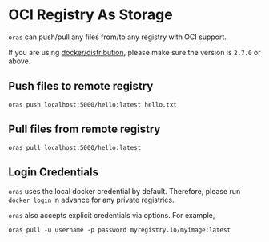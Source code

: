 # OCI Registry As Storage
`oras` can push/pull any files from/to any registry with OCI support.

If you are using [docker/distribution](https://github.com/docker/distribution), please make sure the version is `2.7.0` or above.

## Push files to remote registry
```
oras push localhost:5000/hello:latest hello.txt
```

## Pull files from remote registry
```
oras pull localhost:5000/hello:latest
```

## Login Credentials
`oras` uses the local docker credential by default. Therefore, please run `docker login` in advance for any private registries.

`oras` also accepts explicit credentials via options. For example,
```
oras pull -u username -p password myregistry.io/myimage:latest
```
